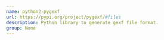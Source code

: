 ```yaml
---
name: python2-pygexf
url: https://pypi.org/project/pygexf/#files
description: Python library to generate gexf file format.
group: None
---
```

